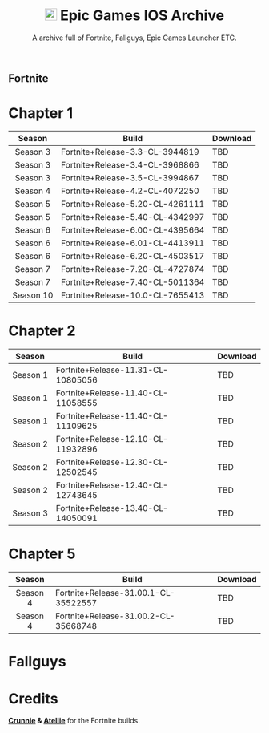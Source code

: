 
<div align=center>

# <img src="https://i.imgur.com/kUmoSIz.png" alt="Epic Games Logo" width="24" height="24"> Epic Games IOS Archive
A archive full of Fortnite, Fallguys, Epic Games Launcher ETC.

</div>
<br>

## Fortnite

# Chapter 1

| Season | Build | Download | 
| :---: | ----------- | ----------- | 
| Season 3 | Fortnite+Release-3.3-CL-3944819 | TBD |
| Season 3 | Fortnite+Release-3.4-CL-3968866 | TBD |
| Season 3 | Fortnite+Release-3.5-CL-3994867 | TBD |
| Season 4 | Fortnite+Release-4.2-CL-4072250 | TBD |
| Season 5 | Fortnite+Release-5.20-CL-4261111 | TBD |
| Season 5 | Fortnite+Release-5.40-CL-4342997 | TBD |
| Season 6 | Fortnite+Release-6.00-CL-4395664 | TBD |
| Season 6 | Fortnite+Release-6.01-CL-4413911 | TBD |
| Season 6 | Fortnite+Release-6.20-CL-4503517 | TBD |
| Season 7 | Fortnite+Release-7.20-CL-4727874 | TBD |
| Season 7 | Fortnite+Release-7.40-CL-5011364 | TBD |
| Season 10 | Fortnite+Release-10.0-CL-7655413 | TBD |

# Chapter 2

| Season | Build | Download |
| :---: | ----------- | ----------- | 
| Season 1 | Fortnite+Release-11.31-CL-10805056 | TBD |
| Season 1 | Fortnite+Release-11.40-CL-11058555 | TBD |
| Season 1 | Fortnite+Release-11.40-CL-11109625 | TBD |
| Season 2 | Fortnite+Release-12.10-CL-11932896 | TBD |
| Season 2 | Fortnite+Release-12.30-CL-12502545 | TBD |
| Season 2 | Fortnite+Release-12.40-CL-12743645 | TBD |
| Season 3 | Fortnite+Release-13.40-CL-14050091 | TBD |

# Chapter 5

| Season | Build | Download |
| :---: | ----------- | ----------- | 
| Season 4 | Fortnite+Release-31.00.1-CL-35522557 | TBD |
| Season 4 | Fortnite+Release-31.00.2-CL-35668748 | TBD |

# Fallguys

# Credits
**[Crunnie](https://github.com/Crunnie) & [Atellie](https://github.com/atellies/EpicGamesStoreIPA)** for the Fortnite builds.
